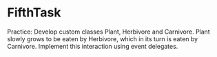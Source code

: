 # FifthTask
Practice: Develop custom classes Plant, Herbivore and Carnivore.
Plant slowly grows to be eaten by Herbivore, which in its turn is eaten by Carnivore. 
Implement this interaction using event delegates.
